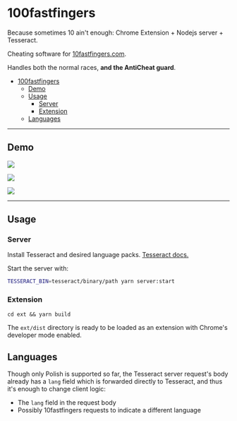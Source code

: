 # 100fastfingers

Because sometimes 10 ain't enough: Chrome Extension + Nodejs server + Tesseract.

Cheating software for [10fastfingers.com](https://10fastfingers.com/).

Handles both the normal races, **and the AntiCheat guard**.

- [100fastfingers](#100fastfingers)
  - [Demo](#demo)
  - [Usage](#usage)
    - [Server](#server)
    - [Extension](#extension)
  - [Languages](#languages)

---

## Demo

![](https://i.imgur.com/93Jv7Cm.png)

![](https://i.imgur.com/BcmeK25.png)

![](https://i.imgur.com/uAvvf4T.png)

---

## Usage

### Server

Install Tesseract and desired language packs. [Tesseract docs.](https://tesseract-ocr.github.io/tessdoc/)

Start the server with:

```sh
TESSERACT_BIN=tesseract/binary/path yarn server:start
```

### Extension

```
cd ext && yarn build
```

The `ext/dist` directory is ready to be loaded as an extension with Chrome's developer mode enabled.

## Languages

Though only Polish is supported so far, the Tesseract server request's body already has a `lang` field which is forwarded directly to Tesseract, and thus it's enough to change client logic:

- The `lang` field in the request body
- Possibly 10fastfingers requests to indicate a different language
